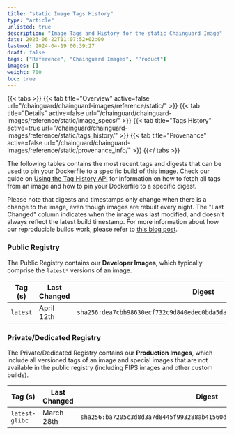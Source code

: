 ```yaml
---
title: "static Image Tags History"
type: "article"
unlisted: true
description: "Image Tags and History for the static Chainguard Image"
date: 2023-06-22T11:07:52+02:00
lastmod: 2024-04-19 00:39:27
draft: false
tags: ["Reference", "Chainguard Images", "Product"]
images: []
weight: 700
toc: true
---
```


{{< tabs >}}
{{< tab title="Overview" active=false url="/chainguard/chainguard-images/reference/static/" >}}
{{< tab title="Details" active=false url="/chainguard/chainguard-images/reference/static/image_specs/" >}}
{{< tab title="Tags History" active=true url="/chainguard/chainguard-images/reference/static/tags_history/" >}}
{{< tab title="Provenance" active=false url="/chainguard/chainguard-images/reference/static/provenance_info/" >}}
{{</ tabs >}}

The following tables contains the most recent tags and digests that can be used to pin your Dockerfile to a specific build of this image. Check our guide on [Using the Tag History API](/chainguard/chainguard-images/using-the-tag-history-api/) for information on how to fetch all tags from an image and how to pin your Dockerfile to a specific digest.

Please note that digests and timestamps only change when there is a change to the image, even though images are rebuilt every night. The "Last Changed" column indicates when the image was last modified, and doesn't always reflect the latest build timestamp. For more information about how our reproducible builds work, please refer to [this blog post](https://www.chainguard.dev/unchained/reproducing-chainguards-reproducible-image-builds).

### Public Registry
The Public Registry contains our **Developer Images**, which typically comprise the `latest*` versions of an image.

| Tag (s)   | Last Changed | Digest                                                                    |
|-----------|--------------|---------------------------------------------------------------------------|
|  `latest` | April 12th   | `sha256:dea7cbb98630ecf732c9d840edec0bda5da5c0c7967a25354fb9f3d8c7f87c1a` |


### Private/Dedicated Registry
The Private/Dedicated Registry contains our **Production Images**, which include all versioned tags of an image and special images that are not available in the public registry (including FIPS images and other custom builds).

| Tag (s)         | Last Changed | Digest                                                                    |
|-----------------|--------------|---------------------------------------------------------------------------|
|  `latest-glibc` | March 28th   | `sha256:ba7205c3d8d3a7d8445f993288ab41560dc0a411d7a1485c6086d83c8c9cb786` |

